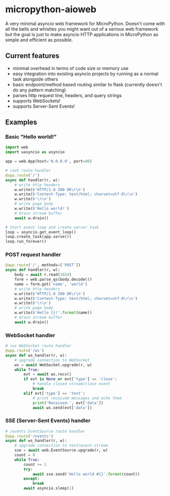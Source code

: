 # micropython-aioweb
A very minimal asyncio web framework for MicroPython. Doesn't come with all the bells and whistles you might want out of a serious web framework but the goal is just to make asyncio HTTP applications in MicroPython as simple and efficient as possible.

## Current features
* minimal overhead in terms of code size or memory use
* easy integration into existing asyncio projects by running as a normal task alongside others
* basic endpoint/method based routing similar to flask (currently doesn't do any pattern matching)
* parses http request line, headers, and query strings
* supports WebSockets!
* supports Server-Sent Events!

## Examples
### Basic "Hello world!"
```python
import web
import uasyncio as asyncio

app = web.App(host='0.0.0.0', port=80)

# root route handler
@app.route('/')
async def handler(r, w):
    # write http headers
    w.write(b'HTTP/1.0 200 OK\r\n')
    w.write(b'Content-Type: text/html; charset=utf-8\r\n')
    w.write(b'\r\n')
    # write page body
    w.write(b'Hello world!')
    # drain stream buffer
    await w.drain()

# Start event loop and create server task
loop = asyncio.get_event_loop()
loop.create_task(app.serve())
loop.run_forever()
```
### POST request handler
```python
@app.route('/', methods=['POST'])
async def handler(r, w):
    body = await r.read(1024)
    form = web.parse_qs(body.decode())
    name = form.get('name', 'world')
    # write http headers
    w.write(b'HTTP/1.0 200 OK\r\n')
    w.write(b'Content-Type: text/html; charset=utf-8\r\n')
    w.write(b'\r\n')
    # write page body
    w.write(b'Hello {}!'.format(name))
    # drain stream buffer
    await w.drain()
```
### WebSocket handler
```python
# /ws WebSocket route handler
@app.route('/ws')
async def ws_handler(r, w):
    # upgrade connection to WebSocket
    ws = await WebSocket.upgrade(r, w)
    while True:
        evt = await ws.recv()
        if evt is None or evt['type'] == 'close':
            # handle closed stream/close event
            break
        elif evt['type'] == 'text':
            # print received messages and echo them
            print('Received:', evt['data'])
            await ws.send(evt['data'])
```
### SSE (Server-Sent Events) handler
```python
# /events EventSource route handler
@app.route('/events')
async def ws_handler(r, w):
    # upgrade connection to text/event-stream
    sse = await web.EventSource.upgrade(r, w)
    count = 0
    while True:
        count += 1
        try:
            await sse.send('Hello world #{}'.format(count))
        except:
            break
        await asyncio.sleep(1)
```
